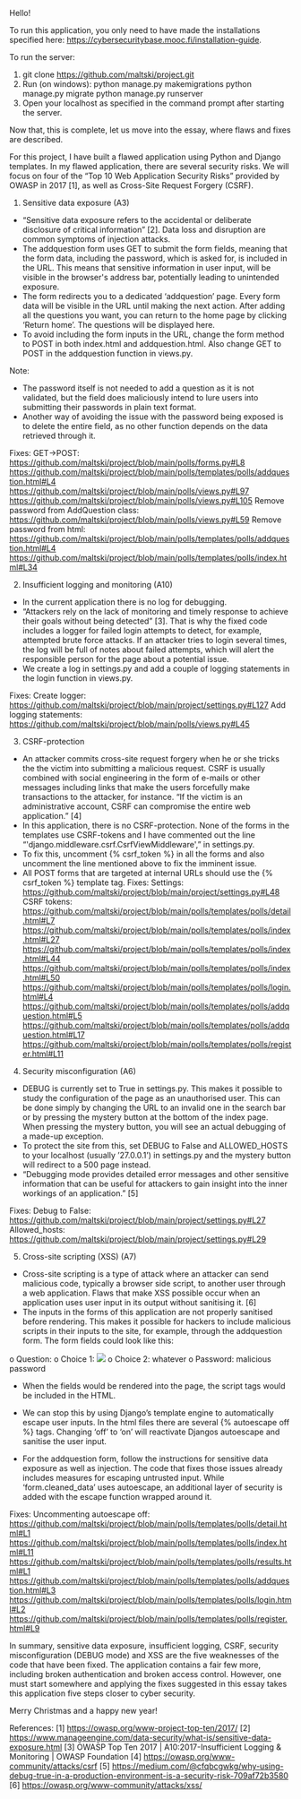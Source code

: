 Hello!

To run this application, you only need to have made the installations specified here: https://cybersecuritybase.mooc.fi/installation-guide.

To run the server:
1. git clone https://github.com/maltski/project.git
2. Run (on windows):
   python manage.py makemigrations
   python manage.py migrate
   python manage.py runserver
3. Open your localhost as specified in the command prompt after starting the server.

Now that, this is complete, let us move into the essay, where flaws and fixes are described.


For this project, I have built a flawed application using Python and Django templates. In my flawed application, there are several security risks. We will focus on four of the “Top 10 Web Application Security Risks” provided by OWASP in 2017 [1], as well as Cross-Site Request Forgery (CSRF).


1.	Sensitive data exposure (A3)
-	“Sensitive data exposure refers to the accidental or deliberate disclosure of critical information” [2]. Data loss and disruption are common symptoms of injection attacks.
-	The addquestion form uses GET to submit the form fields, meaning that the form data, including the password, which is asked for, is included in the URL. This means that sensitive information in user input, will be visible in the browser's address bar, potentially leading to unintended exposure.
-	The form redirects you to a dedicated ‘addquestion’ page. Every form data will be visible in the URL until making the next action. After adding all the questions you want, you can return to the home page by clicking ‘Return home’. The questions will be displayed here.
-	To avoid including the form inputs in the URL, change the form method to POST in both index.html and addquestion.html. Also change GET to POST in the addquestion function in views.py.

Note:
-	The password itself is not needed to add a question as it is not validated, but the field does maliciously intend to lure users into submitting their passwords in plain text format.
-	Another way of avoiding the issue with the password being exposed is to delete the entire field, as no other function depends on the data retrieved through it.

Fixes:
GET->POST: https://github.com/maltski/project/blob/main/polls/forms.py#L8
https://github.com/maltski/project/blob/main/polls/templates/polls/addquestion.html#L4
https://github.com/maltski/project/blob/main/polls/views.py#L97
https://github.com/maltski/project/blob/main/polls/views.py#L105
Remove password from AddQuestion class: https://github.com/maltski/project/blob/main/polls/views.py#L59
Remove password from html: https://github.com/maltski/project/blob/main/polls/templates/polls/addquestion.html#L4
https://github.com/maltski/project/blob/main/polls/templates/polls/index.html#L34

2.	Insufficient logging and monitoring (A10)
-	In the current application there is no log for debugging.
-	“Attackers rely on the lack of monitoring and timely response to achieve their goals without being detected” [3]. That is why the fixed code includes a logger for failed login attempts to detect, for example, attempted brute force attacks. If an attacker tries to login several times, the log will be full of notes about failed attempts, which will alert the responsible person for the page about a potential issue.
-	We create a log in settings.py and add a couple of logging statements in the login function in views.py.

Fixes:
Create logger: https://github.com/maltski/project/blob/main/project/settings.py#L127
Add logging statements: https://github.com/maltski/project/blob/main/polls/views.py#L45


3.	CSRF-protection
-	An attacker commits cross-site request forgery when he or she tricks the the victim into submitting a malicious request. CSRF is usually combined with social engineering in the form of e-mails or other messages including links that make the users forcefully make transactions to the attacker, for instance. “If the victim is an administrative account, CSRF can compromise the entire web application.” [4]
-	In this application, there is no CSRF-protection. None of the forms in the templates use CSRF-tokens and I have commented out the line “'django.middleware.csrf.CsrfViewMiddleware',” in settings.py.
-	To fix this, uncomment {% csrf_token %} in all the forms and also uncomment the line mentioned above to fix the imminent issue.
-	All POST forms that are targeted at internal URLs should use the {% csrf_token %} template tag.
Fixes:
Settings: https://github.com/maltski/project/blob/main/project/settings.py#L48
CSRF tokens: https://github.com/maltski/project/blob/main/polls/templates/polls/detail.html#L7
https://github.com/maltski/project/blob/main/polls/templates/polls/index.html#L27
https://github.com/maltski/project/blob/main/polls/templates/polls/index.html#L44
https://github.com/maltski/project/blob/main/polls/templates/polls/index.html#L50
https://github.com/maltski/project/blob/main/polls/templates/polls/login.html#L4
https://github.com/maltski/project/blob/main/polls/templates/polls/addquestion.html#L5
https://github.com/maltski/project/blob/main/polls/templates/polls/addquestion.html#L17
https://github.com/maltski/project/blob/main/polls/templates/polls/register.html#L11

4.	Security misconfiguration (A6)
-	DEBUG is currently set to True in settings.py. This makes it possible to study the configuration of the page as an unauthorised user. This can be done simply by changing the URL to an invalid one in the search bar or by pressing the mystery button at the bottom of the index page. When pressing the mystery button, you will see an actual debugging of a made-up exception.
-	To protect the site from this, set DEBUG to False and ALLOWED_HOSTS to your localhost (usually ’27.0.0.1’) in settings.py and the mystery button will redirect to a 500 page instead.
-	“Debugging mode provides detailed error messages and other sensitive information that can be useful for attackers to gain insight into the inner workings of an application.” [5]

Fixes:
Debug to False: https://github.com/maltski/project/blob/main/project/settings.py#L27
Allowed_hosts: https://github.com/maltski/project/blob/main/project/settings.py#L29

5.	Cross-site scripting (XSS) (A7)
-	Cross-site scripting is a type of attack where an attacker can send malicious code, typically a browser side script, to another user through a web application. Flaws that make XSS possible occur when an application uses user input in its output without sanitising it. [6]
-	The inputs in the forms of this application are not properly sanitised before rendering. This makes it possible for hackers to include malicious scripts in their inputs to the site, for example, through the addquestion form. The form fields could look like this:

o	Question: <script>alert('XSS attack');</script>
o	Choice 1: <img src="invalid-image" onerror="alert('XSS attack');">
o	Choice 2: whatever
o	Password: malicious password

-	When the fields would be rendered into the page, the script tags would be included in the HTML.

-	We can stop this by using Django’s template engine to automatically escape user inputs. In the html files there are several {% autoescape off %} tags. Changing ‘off’ to ‘on’ will reactivate Djangos autoescape and sanitise the user input.

-	For the addquestion form, follow the instructions for sensitive data exposure as well as injection. The code that fixes those issues already includes measures for escaping untrusted input. While ‘form.cleaned_data’ uses autoescape, an additional layer of security is added with the escape function wrapped around it.

Fixes:
Uncommenting autoescape off: https://github.com/maltski/project/blob/main/polls/templates/polls/detail.html#L1
https://github.com/maltski/project/blob/main/polls/templates/polls/index.html#L11
https://github.com/maltski/project/blob/main/polls/templates/polls/results.html#L1 
https://github.com/maltski/project/blob/main/polls/templates/polls/addquestion.html#L3
https://github.com/maltski/project/blob/main/polls/templates/polls/login.html#L2
https://github.com/maltski/project/blob/main/polls/templates/polls/register.html#L9

In summary, sensitive data exposure, insufficient logging, CSRF, security misconfiguration (DEBUG mode) and XSS are the five weaknesses of the code that have been fixed. The application contains a fair few more, including broken authentication and broken access control. However, one must start somewhere and applying the fixes suggested in this essay takes this application five steps closer to cyber security. 

Merry Christmas and a happy new year!

References:
[1] https://owasp.org/www-project-top-ten/2017/
[2] https://www.manageengine.com/data-security/what-is/sensitive-data-exposure.html
[3] OWASP Top Ten 2017 | A10:2017-Insufficient Logging & Monitoring | OWASP Foundation
[4] https://owasp.org/www-community/attacks/csrf
[5] https://medium.com/@cfqbcgwkg/why-using-debug-true-in-a-production-environment-is-a-security-risk-709af72b3580
[6] https://owasp.org/www-community/attacks/xss/




